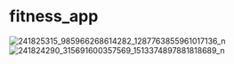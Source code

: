 # fitness_app

![241825315_985966268614282_1287763855961017136_n](https://user-images.githubusercontent.com/53193738/137036243-c248c8c4-ce24-4a1e-a352-59434d92e4b4.jpg)
![241824290_315691600357569_1513374897881818689_n](https://user-images.githubusercontent.com/53193738/137036261-c13aa449-3e8a-4cca-9823-6a87ce1a8bb8.jpg)

